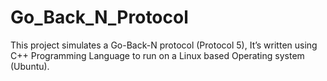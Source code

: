 # Go_Back_N_Protocol
This project simulates a Go-Back-N protocol (Protocol 5), It’s written using C++ Programming Language to run on a Linux based Operating system (Ubuntu).
